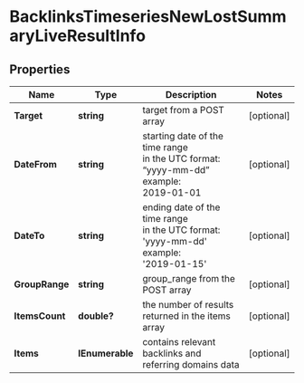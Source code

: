 # BacklinksTimeseriesNewLostSummaryLiveResultInfo


## Properties

| Name | Type | Description | Notes |
|------------ | ------------- | ------------- | -------------|
**Target** | **string** | target from a POST array |[optional]|
**DateFrom** | **string** | starting date of the time range<br>in the UTC format: “yyyy-mm-dd”<br>example:<br>2019-01-01 |[optional]|
**DateTo** | **string** | ending date of the time range<br>in the UTC format: 'yyyy-mm-dd'<br>example:<br>'2019-01-15' |[optional]|
**GroupRange** | **string** | group_range from the POST array |[optional]|
**ItemsCount** | **double?** | the number of results returned in the items array |[optional]|
**Items** | **IEnumerable<BacklinksTimeseriesNewLostSummaryLiveItem>** | contains relevant backlinks and referring domains data |[optional]|